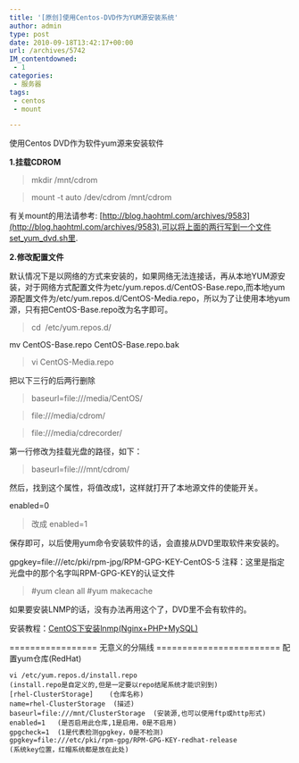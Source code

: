 ```yaml
---
title: '[原创]使用Centos-DVD作为YUM源安装系统'
author: admin
type: post
date: 2010-09-18T13:42:17+00:00
url: /archives/5742
IM_contentdowned:
 - 1
categories:
 - 服务器
tags:
 - centos
 - mount

---
```


使用Centos DVD作为软件yum源来安装软件

**1.挂载CDROM**

>

> mkdir /mnt/cdrom
>

>
>

> mount -t auto /dev/cdrom /mnt/cdrom
>

有关mount的用法请参考: [http://blog.haohtml.com/archives/9583](http://blog.haohtml.com/archives/9583),可以将上面的两行写到一个文件set_yum_dvd.sh里.

**2.修改配置文件**

默认情况下是以网络的方式来安装的，如果网络无法连接话，再从本地YUM源安装，对于网络方式配置文件为etc/yum.repos.d/CentOS-Base.repo,而本地yum源配置文件为/etc/yum.repos.d/CentOS-Media.repo，所以为了让使用本地yum源，只有把CentOS-Base.repo改为名字即可。

>

> cd  /etc/yum.repos.d/

mv CentOS-Base.repo CentOS-Base.repo.bak
>

>
>

> vi CentOS-Media.repo
>

把以下三行的后两行删除

>

> baseurl=file:///media/CentOS/
>

>
>

> file:///media/cdrom/
>

>
>

> file:///media/cdrecorder/
>

第一行修改为挂载光盘的路径，如下：

>

> baseurl=file:///mnt/cdrom/
>

然后，找到这个属性，将值改成1，这样就打开了本地源文件的使能开关。

enabled=0

>

> 改成 enabled=1
>

保存即可，以后使用yum命令安装软件的话，会直接从DVD里取软件来安装的。

gpgkey=file:///etc/pki/rpm-jpg/RPM-GPG-KEY-CentOS-5 注释：这里是指定光盘中的那个名字叫RPM-GPG-KEY的认证文件

> #yum clean all
> #yum makecache

如果要安装LNMP的话，没有办法再用这个了，DVD里不会有软件的。

安装教程：[CentOS下安装lnmp(Nginx+PHP+MySQL)][1]

================= 无意义的分隔线 ========================
配置yum仓库(RedHat)

```
vi /etc/yum.repos.d/install.repo
(install.repo是自定义的,但是一定要以repo结尾系统才能识别到)
[rhel-ClusterStorage]    (仓库名称)
name=rhel-ClusterStorage  (描述)
baseurl=file:///mnt/ClusterStorage  (安装源,也可以使用ftp或http形式)
enabled=1   (是否启用此仓库,1是启用，0是不启用)
gpgcheck=1  (1是代表检测gpgkey，0是不检测)
gpgkey=file:///etc/pki/rpm-gpg/RPM-GPG-KEY-redhat-release
(系统key位置，红帽系统都是放在此处)
```



 [1]: http://blog.haohtml.com/index.php/archives/5732